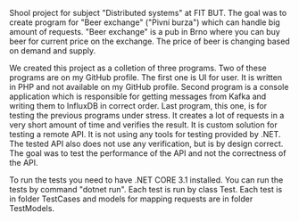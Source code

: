 Shool project for subject "Distributed systems" at FIT BUT. The goal was to create program for "Beer exchange" ("Pivní burza") which can handle big amount of requests. 
"Beer exchange" is a pub in Brno where you can buy beer for current price on the exchange. The price of beer is changing based on demand and supply.

We created this project as a colletion of three programs. Two of these programs are on my GitHub profile. The first one is UI for user. It is written in PHP and not available on my GitHub profile.
Second program is a console application which is responsible for getting messages from Kafka and writing them to InfluxDB in correct order. Last program, this one, is for testing the previous programs under stress.
It creates a lot of requests in a very short amount of time and verifies the result. It is custom solution for testing a remote API. It is not using any tools for testing provided by .NET. 
The tested API also does not use any verification, but is by design correct. The goal was to test the performance of the API and not the correctness of the API.


To run the tests you need to have .NET CORE 3.1 installed. You can run the tests by command "dotnet run".
Each test is run by class Test. Each test is in folder TestCases and models for mapping requests are in folder TestModels.
